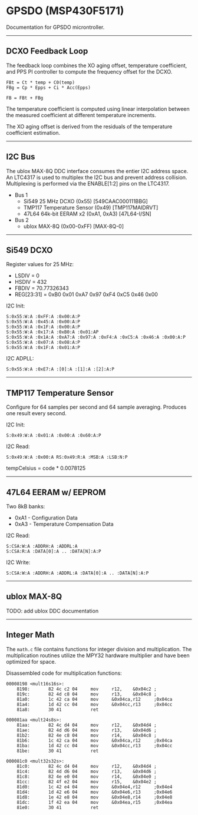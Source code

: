 # GPSDO (MSP430F5171)

Documentation for GPSDO microntroller.

---
## DCXO Feedback Loop

The feedback loop combines the XO aging offset, temperature coefficient, and PPS PI controller to compute the frequency offset for the DCXO.

```
FBt = Ct * temp + C0(temp)
FBg = Cp * Epps + Ci * Acc(Epps)

FB = FBt + FBg
```

The temperature coefficient is computed using linear interpolation between the measured coefficient at different temperature increments.

The XO aging offset is derived from the residuals of the temperature coefficient estimation.

---
## I2C Bus

The ublox MAX-8Q DDC interface consumes the entier I2C address space. An LTC4317 is used to multiplex the I2C bus and prevent address collision. Multiplexing is performed via the ENABLE[1:2] pins on the LTC4317.

- Bus 1
    - Si549 25 MHz DCXO (0x55) [549CAAC000111BBG]
    - TMP117 Temperature Sensor (0x49) [TMP117MAIDRVT]
    - 47L64 64k-bit EERAM x2 (0xA1, 0xA3) [47L64-I/SN]
- Bus 2
    - ublox MAX-8Q (0x00-0xFF) [MAX-8Q-0]

---
## Si549 DCXO

Register values for 25 MHz:
- LSDIV = 0
- HSDIV = 432
- FBDIV = 70.77326343
- REG[23:31] = 0xB0 0x01 0xA7 0x97 0xF4 0xC5 0x46 0x00

I2C Init:
```
S:0x55:W:A :0xFF:A :0x00:A:P
S:0x55:W:A :0x45:A :0x00:A:P
S:0x55:W:A :0x1F:A :0x00:A:P
S:0x55:W:A :0x17:A :0xB0:A :0x01:AP
S:0x55:W:A :0x1A:A :0xA7:A :0x97:A :0xF4:A :0xC5:A :0x46:A :0x00:A:P
S:0x55:W:A :0x07:A :0x08:A:P
S:0x55:W:A :0x1F:A :0x01:A:P
```

I2C ADPLL:
```
S:0x55:W:A :0xE7:A :[0]:A :[1]:A :[2]:A:P
```

---
## TMP117 Temperature Sensor

Configure for 64 samples per second and 64 sample averaging. Produces one result every second.

I2C Init:
```
S:0x49:W:A :0x01:A :0x00:A :0x60:A:P
```

I2C Read:
```
S:0x49:W:A :0x00:A RS:0x49:R:A :MSB:A :LSB:N:P
```

tempCelsius = code * 0.0078125

---
## 47L64 EERAM w/ EEPROM

Two 8kB banks:
- 0xA1 - Configuration Data
- 0xA3 - Temperature Compensation Data

I2C Read:
```
S:CSA:W:A :ADDRH:A :ADDRL:A
S:CSA:R:A :DATA[0]:A .. :DATA[N]:A:P
```

I2C Write:
```
S:CSA:W:A :ADDRH:A :ADDRL:A :DATA[0]:A .. :DATA[N]:A:P
```

---
## ublox MAX-8Q

TODO: add ublox DDC documentation

---
## Integer Math

The `math.c` file contains functions for integer division and multiplication.  The multiplication routines utilize the MPY32 hardware multiplier and have been optimized for space.

Disassembled code for multiplication functions:

```
00008198 <mult16s16s>:
    8198:       82 4c c2 04     mov     r12,    &0x04c2 ;
    819c:       82 4d c8 04     mov     r13,    &0x04c8 ;
    81a0:       1c 42 ca 04     mov     &0x04ca,r12     ;0x04ca
    81a4:       1d 42 cc 04     mov     &0x04cc,r13     ;0x04cc
    81a8:       30 41           ret                     

000081aa <mult24s8s>:
    81aa:       82 4c d4 04     mov     r12,    &0x04d4 ;
    81ae:       82 4d d6 04     mov     r13,    &0x04d6 ;
    81b2:       82 4e c8 04     mov     r14,    &0x04c8 ;
    81b6:       1c 42 ca 04     mov     &0x04ca,r12     ;0x04ca
    81ba:       1d 42 cc 04     mov     &0x04cc,r13     ;0x04cc
    81be:       30 41           ret                     

000081c0 <mult32s32s>:
    81c0:       82 4c d4 04     mov     r12,    &0x04d4 ;
    81c4:       82 4d d6 04     mov     r13,    &0x04d6 ;
    81c8:       82 4e e0 04     mov     r14,    &0x04e0 ;
    81cc:       82 4f e2 04     mov     r15,    &0x04e2 ;
    81d0:       1c 42 e4 04     mov     &0x04e4,r12     ;0x04e4
    81d4:       1d 42 e6 04     mov     &0x04e6,r13     ;0x04e6
    81d8:       1e 42 e8 04     mov     &0x04e8,r14     ;0x04e8
    81dc:       1f 42 ea 04     mov     &0x04ea,r15     ;0x04ea
    81e0:       30 41           ret
```

